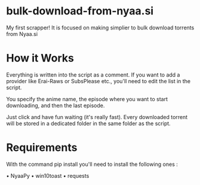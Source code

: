 # bulk-download-from-nyaa.si

My first scrapper! It is focused on making simplier to bulk download torrents from Nyaa.si

<h1> How it Works </h1>
Everything is written into the script as a comment. If you want to add a provider like Erai-Raws or SubsPlease etc., you'll need to edit the list in the script.

You specify the anime name, the episode where you want to start downloading, and then the last episode.

Just click and have fun waiting (it's really fast).
Every downloaded torrent will be stored in a dedicated folder in the same folder as the script.

<h1> Requirements </h1>

With the command pip install <library> you'll need to install the following ones :
  
  • NyaaPy
  • win10toast
  • requests

